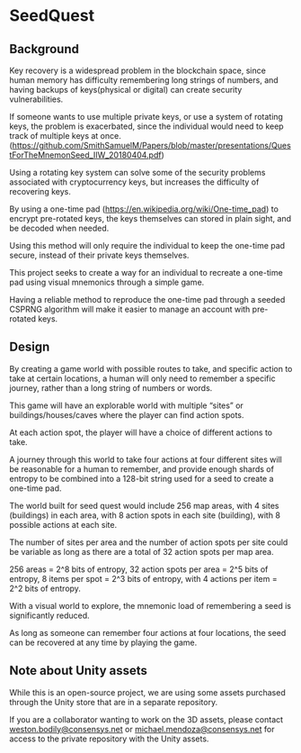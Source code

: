 # SeedQuest

## Background

Key recovery is a widespread problem in the blockchain space, since human memory has difficulty remembering long strings of numbers, and having backups of keys(physical or digital) can create security vulnerabilities.

If someone wants to use multiple private keys, or use a system of rotating keys, the problem is exacerbated, since the individual would need to keep track of multiple keys at once. (https://github.com/SmithSamuelM/Papers/blob/master/presentations/QuestForTheMnemonSeed_IIW_20180404.pdf)

Using a rotating key system can solve some of the security problems associated with cryptocurrency keys, but increases the difficulty of recovering keys.

By using a one-time pad (https://en.wikipedia.org/wiki/One-time_pad) to encrypt pre-rotated keys, the keys themselves can stored in plain sight, and be decoded when needed.

Using this method will only require the individual to keep the one-time pad secure, instead of their private keys themselves.

This project seeks to create a way for an individual to recreate a one-time pad using visual mnemonics through a simple game.

Having a reliable method to reproduce the one-time pad through a seeded CSPRNG algorithm will make it easier to manage an account with pre-rotated keys.

## Design

By creating a game world with possible routes to take, and specific action to take at certain locations, a human will only need to remember a specific journey, rather than a long string of numbers or words.

This game will have an explorable world with multiple “sites” or buildings/houses/caves where the player can find action spots. 

At each action spot, the player will have a choice of different actions to take. 

A journey through this world to take four actions at four different sites will be reasonable for a human to remember, and provide enough shards of entropy to be combined into a 128-bit string used for a seed to create a one-time pad.  
  
The world built for seed quest would include 256 map areas, with 4 sites (buildings) in each area, with 8 action spots in each site (building), with 8 possible actions at each site. 

The number of sites per area and the number of action spots per site could be variable as long as there are a total of 32 action spots per map area. 

256 areas = 2^8 bits of entropy, 32 action spots per area = 2^5 bits of entropy, 8 items per spot = 2^3 bits of entropy, with 4 actions per item = 2^2 bits of entropy.   
  
With a visual world to explore, the mnemonic load of remembering a seed is significantly reduced. 

As long as someone can remember four actions at four locations, the seed can be recovered at any time by playing the game. 

## Note about Unity assets

While this is an open-source project, we are using some assets purchased through the Unity store that are in a separate repository. 

If you are a collaborator wanting to work on the 3D assets, please contact weston.bodily@consensys.net or michael.mendoza@consensys.net for access to the private repository with the Unity assets.

